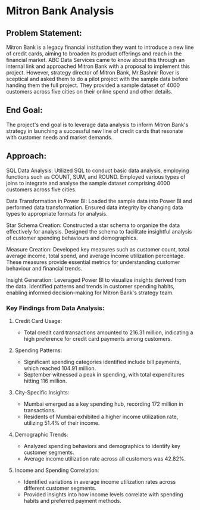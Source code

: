 # Mitron Bank Analysis

## Problem Statement:
Mitron Bank is a legacy financial institution they want to introduce a new line of credit cards, aiming to broaden its product offerings and reach in the financial market. ABC Data Services came to know about this through an internal link and approached Mitron Bank with a proposal to implement this project. However, strategy director of Mitron Bank, Mr.Bashnir Rover is sceptical and asked them to do a pilot project with the sample data before handing them the full project. They provided a sample dataset of 4000 customers across five cities on their online spend and other details.

## End Goal:
The project's end goal is to leverage data analysis to inform Mitron Bank's strategy in launching a successful new line of credit cards that resonate with customer needs and market demands.

## Approach:

SQL Data Analysis:
Utilized SQL to conduct basic data analysis, employing functions such as COUNT, SUM, and ROUND.
Employed various types of joins to integrate and analyse the sample dataset comprising 4000 customers across five cities.

Data Transformation in Power BI:
Loaded the sample data into Power BI and performed data transformation.
Ensured data integrity by changing data types to appropriate formats for analysis.

Star Schema Creation:
Constructed a star schema to organize the data effectively for analysis.
Designed the schema to facilitate insightful analysis of customer spending behaviours and demographics.

Measure Creation:
Developed key measures such as customer count, total average income, total spend, and average income utilization percentage.
These measures provide essential metrics for understanding customer behaviour and financial trends.

Insight Generation:
Leveraged Power BI to visualize insights derived from the data.
Identified patterns and trends in customer spending habits, enabling informed decision-making for Mitron Bank's strategy team.

### Key Findings from Data Analysis:

1. Credit Card Usage:
   - Total credit card transactions amounted to 216.31 million, indicating a high preference for credit card payments among customers.

2. Spending Patterns:
   - Significant spending categories identified include bill payments, which reached 104.91 million.
   - September witnessed a peak in spending, with total expenditures hitting 116 million.

3. City-Specific Insights:
   - Mumbai emerged as a key spending hub, recording 172 million in transactions.
   - Residents of Mumbai exhibited a higher income utilization rate, utilizing 51.4% of their income.

4. Demographic Trends:
   - Analyzed spending behaviors and demographics to identify key customer segments.
   - Average income utilization rate across all customers was 42.82%.

5. Income and Spending Correlation:
   - Identified variations in average income utilization rates across different customer segments.
   - Provided insights into how income levels correlate with spending habits and preferred payment methods.
